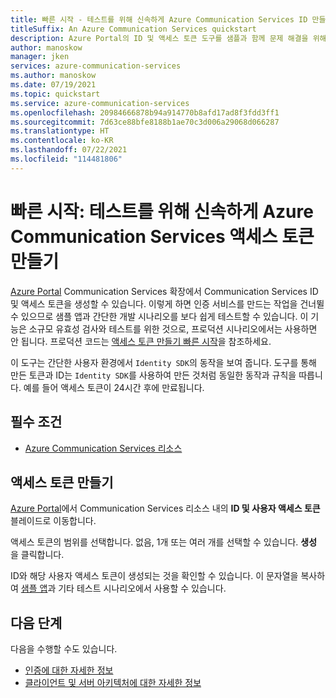 ```yaml
---
title: 빠른 시작 - 테스트를 위해 신속하게 Azure Communication Services ID 만들기
titleSuffix: An Azure Communication Services quickstart
description: Azure Portal의 ID 및 액세스 토큰 도구를 샘플과 함께 문제 해결을 위해 사용하는 방법을 알아봅니다.
author: manoskow
manager: jken
services: azure-communication-services
ms.author: manoskow
ms.date: 07/19/2021
ms.topic: quickstart
ms.service: azure-communication-services
ms.openlocfilehash: 20984666878b94a914770b8afd17ad8f3fdd3ff1
ms.sourcegitcommit: 7d63ce88bfe8188b1ae70c3d006a29068d066287
ms.translationtype: HT
ms.contentlocale: ko-KR
ms.lasthandoff: 07/22/2021
ms.locfileid: "114481806"
---
```

# <a name="quickstart-quickly-create-azure-communication-services-access-tokens-for-testing"></a>빠른 시작: 테스트를 위해 신속하게 Azure Communication Services 액세스 토큰 만들기

[Azure Portal](https://portal.azure.com) Communication Services 확장에서 Communication Services ID 및 액세스 토큰을 생성할 수 있습니다. 이렇게 하면 인증 서비스를 만드는 작업을 건너뛸 수 있으므로 샘플 앱과 간단한 개발 시나리오를 보다 쉽게 테스트할 수 있습니다. 이 기능은 소규모 유효성 검사와 테스트를 위한 것으로, 프로덕션 시나리오에서는 사용하면 안 됩니다. 프로덕션 코드는 [액세스 토큰 만들기 빠른 시작](../access-tokens.md)을 참조하세요.

이 도구는 간단한 사용자 환경에서 ```Identity SDK```의 동작을 보여 줍니다. 도구를 통해 만든 토큰과 ID는 ```Identity SDK```를 사용하여 만든 것처럼 동일한 동작과 규칙을 따릅니다.  예를 들어 액세스 토큰이 24시간 후에 만료됩니다.

## <a name="prerequisites"></a>필수 조건

- [Azure Communication Services 리소스](../create-communication-resource.md)

## <a name="create-the-access-tokens"></a>액세스 토큰 만들기

[Azure Portal](https://portal.azure.com)에서 Communication Services 리소스 내의 **ID 및 사용자 액세스 토큰** 블레이드로 이동합니다. 

액세스 토큰의 범위를 선택합니다. 없음, 1개 또는 여러 개를 선택할 수 있습니다. **생성** 을 클릭합니다.

ID와 해당 사용자 액세스 토큰이 생성되는 것을 확인할 수 있습니다. 이 문자열을 복사하여 [샘플 앱](https://docs.microsoft.com/azure/communication-services/samples/overview)과 기타 테스트 시나리오에서 사용할 수 있습니다.

## <a name="next-steps"></a>다음 단계


다음을 수행할 수도 있습니다.

 - [인증에 대한 자세한 정보](../../concepts/authentication.md)
 - [클라이언트 및 서버 아키텍처에 대한 자세한 정보](../../concepts/client-and-server-architecture.md)
